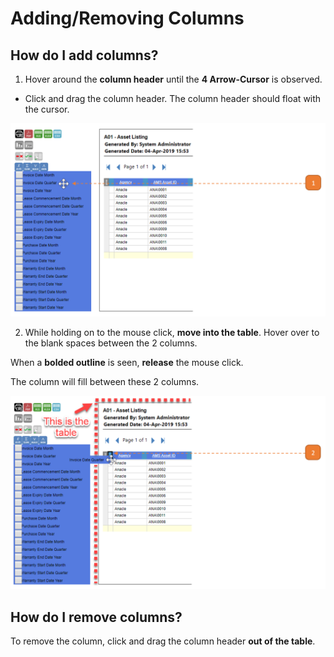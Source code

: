 # Adding/Removing Columns

## How do I add columns?

1. Hover around the **column header** until the **4 Arrow-Cursor** is observed. 

- Click and drag the column header. The column header should float with the cursor.

![](images/AddC.png "AddC")

2. While holding on to the mouse click, **move into the table**. 
Hover over to the blank spaces between the 2 columns. 

When a **bolded outline** is seen, **release** the mouse click. 

The column will fill between these 2 columns.

![](images/AddC2.png "AddC2")

## How do I remove columns?

To remove the column, click and drag the column header **out of the table**.